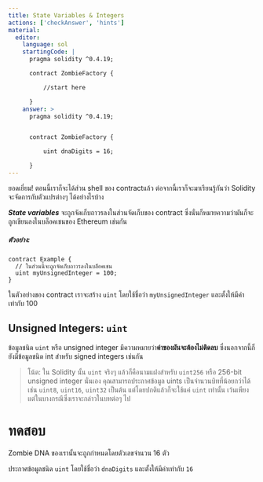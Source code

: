 ```yaml
---
title: State Variables & Integers
actions: ['checkAnswer', 'hints']
material:
  editor:
    language: sol
    startingCode: |
      pragma solidity ^0.4.19;

      contract ZombieFactory {

          //start here

      }
    answer: >
      pragma solidity ^0.4.19;


      contract ZombieFactory {

          uint dnaDigits = 16;

      }
---
```


ยอดเยี่ยม! ตอนนี้เราก็จะได้ส่วน shell ของ contractแล้ว ต่อจากนี้เราก็จะมาเรียนรู้กันว่า Solidity จะจัดการกับตัวแปรต่างๆ ได้อย่างไรบ้าง

**_State variables_** จะถูกจัดเก็บถาวรลงในส่วนจัดเก็บของ contract  ซึ่งนั่นก็หมายความว่ามันก็จะถูกเขียนลงในบล็อคเชนของ Ethereum เช่นกัน

##### ตัวอย่าง:
```
contract Example {
  // ในส่วนนี้จะถูกจัดเก็บถาวรลงในบล็อคเชน
  uint myUnsignedInteger = 100;
}
```

ในตัวอย่างของ contract  เราจะสร้าง `uint` โดยใช้ชื่อว่า `myUnsignedInteger` และตั้งให้มีค่าเท่ากับ 100

## Unsigned Integers: `uint`

ข้อมูลชนิด `uint` หรือ unsigned integer มีความหมายว่า**ค่าของมันจะต้องไม่ติดลบ**  ซึ่งนอกจากนี้ก็ยังมีข้อมูลชนิด int สำหรับ signed integers เช่นกัน

> โน้ต: ใน Solidity นั้น `uint` จริงๆ แล้วก็คือนามแฝงสำหรับ `uint256` หรือ 256-bit unsigned integer นั่นเอง คุณสามารถประกาศข้อมูล uints เป็นจำนวนบิทที่น้อยกว่าได้ เช่น `uint8`, `uint16`, `uint32` เป็นต้น แต่โดยปกติแล้วก็จะใช้แค่ `uint` เท่านั้น เว้นเพียงแต่ในบางกรณีซึ่งเราจะกล่าวในบทต่อๆ ไป

# ทดสอบ

Zombie DNA ของเรานั้นจะถูกกำหนดโดยตัวเลขจำนวน 16 ตัว

ประกาศข้อมูลชนิด `uint` โดยใช้ชื่อว่า `dnaDigits` และตั้งให้มีค่าเท่ากับ `16`

